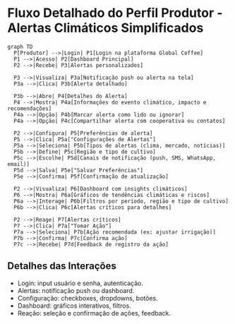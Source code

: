 # Fluxo Detalhado do Perfil Produtor - Alertas Climáticos Simplificados

```mermaid
graph TD
  P[Produtor] -->|Login| P1[Login na plataforma Global Coffee]
  P1 -->|Acesso| P2[Dashboard Principal]
  P2 -->|Recebe| P3[Alertas personalizados]

  P3 -->|Visualiza| P3a[Notificação push ou alerta na tela]
  P3a -->|Clica| P3b[Alerta detalhado]

  P3b -->|Abre| P4[Detalhes do Alerta]
  P4 -->|Mostra| P4a[Informações do evento climático, impacto e recomendações]
  P4a -->|Opção| P4b[Marcar alerta como lido ou ignorar]
  P4a -->|Opção| P4c[Compartilhar alerta com cooperativa ou contatos]

  P2 -->|Configura| P5[Preferências de alerta]
  P5 -->|Clica| P5a["Configurações de Alertas"]
  P5a -->|Seleciona| P5b[Tipos de alertas (clima, mercado, notícias)]
  P5b -->|Define| P5c[Região e tipo de cultivo]
  P5c -->|Escolhe| P5d[Canais de notificação (push, SMS, WhatsApp, email)]
  P5d -->|Salva| P5e["Salvar Preferências"]
  P5e -->|Confirma| P5f[Confirmação de atualização]

  P2 -->|Visualiza| P6[Dashboard com insights climáticos]
  P6 -->|Mostra| P6a[Gráficos de tendências climáticas e riscos]
  P6a -->|Interage| P6b[Filtros por período, região e tipo de cultivo]
  P6b -->|Clica| P6c[Alertas críticos para detalhes]

  P2 -->|Reage| P7[Alertas críticos]
  P7 -->|Clica| P7a["Tomar Ação"]
  P7a -->|Seleciona| P7b[Ação recomendada (ex: ajustar irrigação)]
  P7b -->|Confirma| P7c[Confirma ação]
  P7c -->|Recebe| P7d[Feedback de registro da ação]
```

## Detalhes das Interações

- Login: input usuário e senha, autenticação.
- Alertas: notificação push ou dashboard.
- Configuração: checkboxes, dropdowns, botões.
- Dashboard: gráficos interativos, filtros.
- Reação: seleção e confirmação de ações, feedback.
